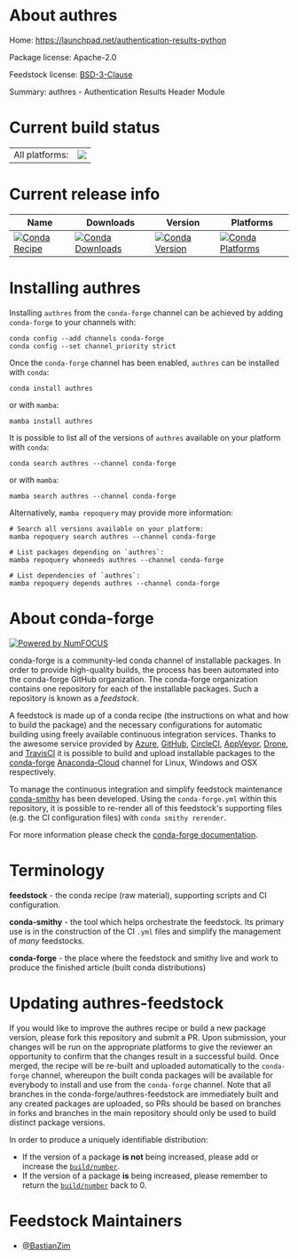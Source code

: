 About authres
=============

Home: https://launchpad.net/authentication-results-python

Package license: Apache-2.0

Feedstock license: [BSD-3-Clause](https://github.com/conda-forge/authres-feedstock/blob/main/LICENSE.txt)

Summary: authres - Authentication Results Header Module

Current build status
====================


<table><tr><td>All platforms:</td>
    <td>
      <a href="https://dev.azure.com/conda-forge/feedstock-builds/_build/latest?definitionId=18561&branchName=main">
        <img src="https://dev.azure.com/conda-forge/feedstock-builds/_apis/build/status/authres-feedstock?branchName=main">
      </a>
    </td>
  </tr>
</table>

Current release info
====================

| Name | Downloads | Version | Platforms |
| --- | --- | --- | --- |
| [![Conda Recipe](https://img.shields.io/badge/recipe-authres-green.svg)](https://anaconda.org/conda-forge/authres) | [![Conda Downloads](https://img.shields.io/conda/dn/conda-forge/authres.svg)](https://anaconda.org/conda-forge/authres) | [![Conda Version](https://img.shields.io/conda/vn/conda-forge/authres.svg)](https://anaconda.org/conda-forge/authres) | [![Conda Platforms](https://img.shields.io/conda/pn/conda-forge/authres.svg)](https://anaconda.org/conda-forge/authres) |

Installing authres
==================

Installing `authres` from the `conda-forge` channel can be achieved by adding `conda-forge` to your channels with:

```
conda config --add channels conda-forge
conda config --set channel_priority strict
```

Once the `conda-forge` channel has been enabled, `authres` can be installed with `conda`:

```
conda install authres
```

or with `mamba`:

```
mamba install authres
```

It is possible to list all of the versions of `authres` available on your platform with `conda`:

```
conda search authres --channel conda-forge
```

or with `mamba`:

```
mamba search authres --channel conda-forge
```

Alternatively, `mamba repoquery` may provide more information:

```
# Search all versions available on your platform:
mamba repoquery search authres --channel conda-forge

# List packages depending on `authres`:
mamba repoquery whoneeds authres --channel conda-forge

# List dependencies of `authres`:
mamba repoquery depends authres --channel conda-forge
```


About conda-forge
=================

[![Powered by
NumFOCUS](https://img.shields.io/badge/powered%20by-NumFOCUS-orange.svg?style=flat&colorA=E1523D&colorB=007D8A)](https://numfocus.org)

conda-forge is a community-led conda channel of installable packages.
In order to provide high-quality builds, the process has been automated into the
conda-forge GitHub organization. The conda-forge organization contains one repository
for each of the installable packages. Such a repository is known as a *feedstock*.

A feedstock is made up of a conda recipe (the instructions on what and how to build
the package) and the necessary configurations for automatic building using freely
available continuous integration services. Thanks to the awesome service provided by
[Azure](https://azure.microsoft.com/en-us/services/devops/), [GitHub](https://github.com/),
[CircleCI](https://circleci.com/), [AppVeyor](https://www.appveyor.com/),
[Drone](https://cloud.drone.io/welcome), and [TravisCI](https://travis-ci.com/)
it is possible to build and upload installable packages to the
[conda-forge](https://anaconda.org/conda-forge) [Anaconda-Cloud](https://anaconda.org/)
channel for Linux, Windows and OSX respectively.

To manage the continuous integration and simplify feedstock maintenance
[conda-smithy](https://github.com/conda-forge/conda-smithy) has been developed.
Using the ``conda-forge.yml`` within this repository, it is possible to re-render all of
this feedstock's supporting files (e.g. the CI configuration files) with ``conda smithy rerender``.

For more information please check the [conda-forge documentation](https://conda-forge.org/docs/).

Terminology
===========

**feedstock** - the conda recipe (raw material), supporting scripts and CI configuration.

**conda-smithy** - the tool which helps orchestrate the feedstock.
                   Its primary use is in the construction of the CI ``.yml`` files
                   and simplify the management of *many* feedstocks.

**conda-forge** - the place where the feedstock and smithy live and work to
                  produce the finished article (built conda distributions)


Updating authres-feedstock
==========================

If you would like to improve the authres recipe or build a new
package version, please fork this repository and submit a PR. Upon submission,
your changes will be run on the appropriate platforms to give the reviewer an
opportunity to confirm that the changes result in a successful build. Once
merged, the recipe will be re-built and uploaded automatically to the
`conda-forge` channel, whereupon the built conda packages will be available for
everybody to install and use from the `conda-forge` channel.
Note that all branches in the conda-forge/authres-feedstock are
immediately built and any created packages are uploaded, so PRs should be based
on branches in forks and branches in the main repository should only be used to
build distinct package versions.

In order to produce a uniquely identifiable distribution:
 * If the version of a package **is not** being increased, please add or increase
   the [``build/number``](https://docs.conda.io/projects/conda-build/en/latest/resources/define-metadata.html#build-number-and-string).
 * If the version of a package **is** being increased, please remember to return
   the [``build/number``](https://docs.conda.io/projects/conda-build/en/latest/resources/define-metadata.html#build-number-and-string)
   back to 0.

Feedstock Maintainers
=====================

* [@BastianZim](https://github.com/BastianZim/)


